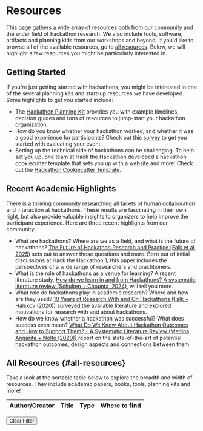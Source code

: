 <!--
.. title: Resources
.. slug: resources
.. hide_title: false
.. date: 2024-11-21 19:32:05 UTC
.. tags: 
.. category: 
.. link: 
.. description: 
.. type: text
-->

# Resources

This page gathers a wide array of resources both from our community and the wider field of hackathon research. We also include tools, software, artifacts and planning kids from our workshops and beyond. If you'd like to browse all of the available resources, go to [all resources](#all-resources). Below, we will highlight a few resources you might be particularly interested in.

## Getting Started

If you're just getting started with hackathons, you might be interested in one of the several planning kits and start-up resources we have developed. Some highlights to get you started include:

 - The [Hackathon Planning Kit](https://hackathon-planning-kit.org) provides you with example timelines, decision guides and tons of resources to jump-start your hackathon organization. 
 - How do you know whether your hackathon worked, and whether it was a good experience for participants? Check out this [survey](https://zenodo.org/records/14705828) to get you started with evaluating your event.
 - Setting up the technical side of hackathons can be challenging. To help set you up, one team at Hack the Hackathon developed a hackathon cookiecutter template that sets you up with a website and more! Check out the [Hackathon Cookiecutter Template](https://github.com/hackthackathon/hackathon-template-cookiecutter). 

## Recent Academic Highlights

There is a thriving community researching all facets of human collaboration and interaction at hackathons. These results are fascinating in their own right, but also provide valuable insights to organizers to help improve the participant experience. Here are three recent highlights from our community:

 - What are hackathons? Where are we as a field, and what is the future of hackathons? [The Future of Hackathon Research and Practice (Falk et al, 2025)](https://ieeexplore.ieee.org/document/10666667) sets out to answer these questions and more. Born out of initial discussions at Hack the Hackathon 1, this paper includes the perspectives of a wide range of researchers and practitioners.  
 - What is the role of hackathons as a venue for learning? A recent literature study, [How do we learn in and from Hackathons? A systematic literature review (Schulten + Chounta, 2024)](https://link.springer.com/article/10.1007/s10639-024-12668-1), will tell you more. 
 - What role do hackathons play in academic research? Where and how are they used? [10 Years of Research With and On Hackathons (Falk + Halskov (2020))](https://dl.acm.org/doi/10.1145/3357236.3395543) surveyed the available literature and explored motivations for research with and about hackathons.  
 - How do we know whether a hackathon was successful? What does success even mean? [What Do We Know About Hackathon Outcomes and How to Support Them? – A Systematic Literature Review (Medina Angarita + Nolte (2020))](https://hackathon-planning-kit.org/files/Medina-Collabtech-2020.pdf) report on the state-of-the-art of potential hackathon outcomes, design aspects and connections between them.


## All Resources {#all-resources}
Take a look at the sortable table below to explore the breadth and width of resources. They include academic papers, books, tools, planning kits and more!

<table id="resources" class="display" style="width:100%">
  <thead>
    <tr>
      <th>Author/Creator</th>
      <th>Title</th>
      <th>Type</th>
      <th>Where to find</th>
    </tr>
  </thead>
  <tbody>

  </tbody>
</table>

<!-- Clear Filter Button -->
  <button class="clear-filter" onclick="clearTagFilter()">Clear Filter</button>


<!-- Include DataTables.js -->
<script src="https://code.jquery.com/jquery-3.6.0.min.js"></script>
<script src="https://cdn.datatables.net/1.13.1/js/jquery.dataTables.min.js"></script>
<link rel="stylesheet" href="https://cdn.datatables.net/1.13.1/css/jquery.dataTables.min.css">

<script>
    var newJQuery = jQuery.noConflict(true); 
    newJQuery(document).ready(function() {
        const table = newJQuery('#resources').DataTable({
            paging: true,
            searching: true,
            ordering: true,
            info: true,
            autoWidth: true
        }); 

        function loadCSVData(url) {
            newJQuery.get(url, function (data) {
                const rows = parseCSV(data);
                rows.shift(); 
                rows.forEach(cols => {                    
                    const types = cols[4].split(",").map(type => {
                        const tag = `<span class="tag ${type.trim().replace(/\s+/g, '-').toLowerCase()}" onclick="applyTagFilter('${type.trim()}')">${type.trim()}</span>`;
                        return tag;
                    }).join(" "); 

                    table.row.add([
                    cols[2],  
                    cols[3], 
                    types,
                    cols[5] ? `<a href="${cols[5]}">LINK</a>` : "",
                    ]).draw();
                });
                table.columns.adjust();
            });
        }

        
        function parseCSV(csvText) {
            const rows = [];
            const regex = /(?:^|,)(?:"([^"]*(?:""[^"]*)*)"|([^",]*))/g;
            
            csvText.split('\n').forEach(line => {
                const matches = [];
                let match;
                while ((match = regex.exec(line)) !== null) {
                    const value = match[1] || match[2] || ""; 
                    matches.push(value.replace(/""/g, '"').trim()); 
                }
                if (matches.length > 1 || matches[0] !== "") rows.push(matches); 
            });
            
            return rows;
        }

        loadCSVData("/docs/resources.csv");
    
        window.applyTagFilter = function (tagText) {
            newJQuery('.tag').removeClass('active-tag'); 
            newJQuery(`.tag:contains(${tagText})`).addClass('active-tag'); 
            
            table.search(tagText).draw();
        };
    
        window.clearTagFilter = function () {
            table.search('').draw(); 
            newJQuery('.tag').removeClass('active-tag'); 
        };
    });
</script>
